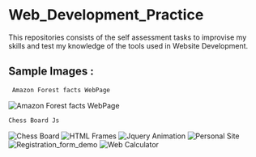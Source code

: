 # Web_Development_Practice
This repositories consists of the self assessment tasks to improvise my skills and test my knowledge of the tools used in Website Development.


## Sample Images :

```bash
 Amazon Forest facts WebPage
```
![Amazon Forest facts WebPage](https://github.com/Abhishek100100/Web_Development_Practice/blob/master/Amazon%20Forest%20facts%20WebPage/snaps/Screenshot%20(126).png)

```bash
Chess Board Js
```
![Chess Board ](https://github.com/Abhishek100100/Web_Development_Practice/blob/master/Chess%20Board%20CSS/snaps2/6.2.png)
![HTML Frames](https://github.com/Abhishek100100/Web_Development_Practice/blob/master/HTML%20Frames/snaps/Screenshot%20(124).png)
![Jquery Animation](https://github.com/Abhishek100100/Web_Development_Practice/blob/master/Jquery%20Animation/snaps/Screenshot%20(138).png)
![Personal Site](https://github.com/Abhishek100100/Web_Development_Practice/blob/master/Personal%20Site/snaps/Screenshot%20(129).png)
![Registration_form_demo](https://github.com/Abhishek100100/Web_Development_Practice/blob/master/Registration_form_demo/snaps/2a.png)
![Web Calculator](https://github.com/Abhishek100100/Web_Development_Practice/blob/master/Web%20Calculator/snaps/Screenshot%20(133).png)
